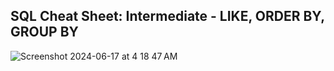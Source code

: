 ## SQL Cheat Sheet: Intermediate - LIKE, ORDER BY, GROUP BY

![Screenshot 2024-06-17 at 4 18 47 AM](https://github.com/imjustha/IBM_DataScienceProfessional_Certificate/assets/76855473/efaa8f3e-8c0c-4417-8d1e-fc1b0a402c25)
